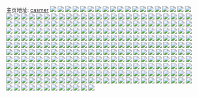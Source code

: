 主页地址: [casmer](https://weibo.com/u/1407737105) 
![](https://wx4.sinaimg.cn/mw2000/53e85d11ly1fsfggxti87j20ku0ridk4.jpg) 
![](https://wx4.sinaimg.cn/mw2000/53e85d11ly1fsfgh1x22ej20ku0rijwn.jpg) 
![](https://wx4.sinaimg.cn/mw2000/53e85d11ly1fsfgh75asbj20ku0ritfq.jpg) 
![](https://wx4.sinaimg.cn/mw2000/53e85d11ly1fsfghcwx7rj20rk0kuq9c.jpg) 
![](https://wx4.sinaimg.cn/mw2000/53e85d11ly1fsfghkfevqj20rk0ku46e.jpg) 
![](https://wx4.sinaimg.cn/mw2000/53e85d11ly1fsfezq60omj20rk0kuq9x.jpg) 
![](https://wx4.sinaimg.cn/mw2000/53e85d11ly1fsfezxo5okj20rk0ku79h.jpg) 
![](https://wx4.sinaimg.cn/mw2000/53e85d11ly1fsff04wgh2j20rk0kuq97.jpg) 
![](https://wx4.sinaimg.cn/mw2000/53e85d11ly1fsff0bj0nxj20rk0kugrb.jpg) 
![](https://wx4.sinaimg.cn/mw2000/53e85d11ly1fsff0hy1n0j20rk0kuti7.jpg) 
![](https://wx4.sinaimg.cn/mw2000/53e85d11ly1fsff0t846fj20rk0ku0zf.jpg) 
![](https://wx4.sinaimg.cn/mw2000/53e85d11ly1fsff10wzcuj20rk0ku0xa.jpg) 
![](https://wx4.sinaimg.cn/mw2000/53e85d11ly1fsff16fcotj20rk0kuqbj.jpg) 
![](https://wx4.sinaimg.cn/mw2000/53e85d11ly1fsff1bxn5jj20rk0kugro.jpg) 
![](https://wx4.sinaimg.cn/mw2000/53e85d11gy1fsf5axfponj20rk0ku781.jpg) 
![](https://wx4.sinaimg.cn/mw2000/53e85d11gy1fsf5bdenijj20rk0kuwj4.jpg) 
![](https://wx4.sinaimg.cn/mw2000/53e85d11gy1fsf5bosua2j20rk0ku7ap.jpg) 
![](https://wx4.sinaimg.cn/mw2000/53e85d11gy1fsf5bsp7hpj20rk0kudj7.jpg) 
![](https://wx4.sinaimg.cn/mw2000/53e85d11gy1fsf5bza260j20rk0ku41s.jpg) 
![](https://wx4.sinaimg.cn/mw2000/53e85d11gy1fsf5ca6tt6j20rk0kutex.jpg) 
![](https://wx4.sinaimg.cn/mw2000/53e85d11gy1fsf5at3hkjj20rk0kun4c.jpg) 
![](https://wx4.sinaimg.cn/mw2000/53e85d11gy1fsf5ckeloqj20rk0ku0xh.jpg) 
![](https://wx4.sinaimg.cn/mw2000/53e85d11gy1fsf5crxvbnj20rk0kujuj.jpg) 
![](https://wx4.sinaimg.cn/mw2000/53e85d11ly1fse501i1n2j20rk0kuwl4.jpg) 
![](https://wx4.sinaimg.cn/mw2000/53e85d11ly1fse4zx6r6wj20rk0kutfq.jpg) 
![](https://wx4.sinaimg.cn/mw2000/53e85d11ly1fse5057jihj20rk0kuq9p.jpg) 
![](https://wx4.sinaimg.cn/mw2000/53e85d11ly1fse50a9g02j20ku0rijxj.jpg) 
![](https://wx4.sinaimg.cn/mw2000/53e85d11ly1fse50eqjryj20ku0riter.jpg) 
![](https://wx4.sinaimg.cn/mw2000/53e85d11ly1fse50lipfhj20rk0kuti8.jpg) 
![](https://wx4.sinaimg.cn/mw2000/53e85d11ly1fse50o8mofj20ku0rigrp.jpg) 
![](https://wx4.sinaimg.cn/mw2000/53e85d11ly1fse50si8aej20rk0kutdy.jpg) 
![](https://wx4.sinaimg.cn/mw2000/53e85d11ly1fse50yf98lj20ku0riq96.jpg) 
![](https://wx4.sinaimg.cn/mw2000/53e85d11ly1fse2d2ynnzj20ku0ri44b.jpg) 
![](https://wx4.sinaimg.cn/mw2000/53e85d11ly1fse2djhv3mj20ku0riwln.jpg) 
![](https://wx4.sinaimg.cn/mw2000/53e85d11ly1fse2e00czdj20ku0ridmn.jpg) 
![](https://wx4.sinaimg.cn/mw2000/53e85d11ly1fse2eoxceej20rk0kuajk.jpg) 
![](https://wx4.sinaimg.cn/mw2000/53e85d11ly1fse2cqpyczj20ku0riwov.jpg) 
![](https://wx4.sinaimg.cn/mw2000/53e85d11ly1fse2fl589oj20ku0ri7ec.jpg) 
![](https://wx4.sinaimg.cn/mw2000/53e85d11ly1fse2t2b7f0j20ku0ri11i.jpg) 
![](https://wx4.sinaimg.cn/mw2000/53e85d11ly1fse2tptwe0j20rk0ku44a.jpg) 
![](https://wx4.sinaimg.cn/mw2000/53e85d11ly1fse2u8ah8oj20ku0ritfq.jpg) 
![](https://wx4.sinaimg.cn/mw2000/53e85d11gy1fsdxa6y7wvj20qo0z7k3e.jpg) 
![](https://wx4.sinaimg.cn/mw2000/53e85d11gy1fsdxa839jaj20z90qowp7.jpg) 
![](https://wx4.sinaimg.cn/mw2000/53e85d11gy1fsdxa9sdvzj20qo0z7k6s.jpg) 
![](https://wx4.sinaimg.cn/mw2000/53e85d11gy1fsdxaaxs4lj20qo0z7al4.jpg) 
![](https://wx4.sinaimg.cn/mw2000/53e85d11gy1fsdxabtebvj20z90qojzd.jpg) 
![](https://wx4.sinaimg.cn/mw2000/53e85d11gy1fsdxadmsg0j20qo0z7n6y.jpg) 
![](https://wx4.sinaimg.cn/mw2000/53e85d11gy1fsdxahxrp5j20z90qoqa3.jpg) 
![](https://wx4.sinaimg.cn/mw2000/53e85d11gy1fsdxaixxj3j20z90qoqf2.jpg) 
![](https://wx4.sinaimg.cn/mw2000/53e85d11gy1fsdxah2wrdj20z90qodo8.jpg) 
![](https://wx4.sinaimg.cn/mw2000/53e85d11ly1fsd8o8t1ivj20ku0ri7a6.jpg) 
![](https://wx4.sinaimg.cn/mw2000/53e85d11ly1fsd8obo8qlj20rk0kuwjr.jpg) 
![](https://wx4.sinaimg.cn/mw2000/53e85d11ly1fsd8ohyqb8j20rk0kugqr.jpg) 
![](https://wx4.sinaimg.cn/mw2000/53e85d11ly1fsd8o6qze2j20ku0riq85.jpg) 
![](https://wx4.sinaimg.cn/mw2000/53e85d11ly1fsd8okofbrj20ku0rin1q.jpg) 
![](https://wx4.sinaimg.cn/mw2000/53e85d11ly1fsd8og116xj20rk0kuwlc.jpg) 
![](https://wx4.sinaimg.cn/mw2000/53e85d11ly1fsd8omu2g3j20ku0riwk6.jpg) 
![](https://wx4.sinaimg.cn/mw2000/53e85d11ly1fsd8op0m21j20rk0kujy1.jpg) 
![](https://wx4.sinaimg.cn/mw2000/53e85d11ly1fsd8orz3haj20rk0kutfs.jpg) 
![](https://wx4.sinaimg.cn/mw2000/53e85d11ly1fsc3orizqnj20ku0riaen.jpg) 
![](https://wx4.sinaimg.cn/mw2000/53e85d11ly1fsc3ou4rc1j20ku0ri0x3.jpg) 
![](https://wx4.sinaimg.cn/mw2000/53e85d11ly1fsc3ox40jcj20ku0uon1y.jpg) 
![](https://wx4.sinaimg.cn/mw2000/53e85d11ly1fsc3p15hh4j20ku0vfq7z.jpg) 
![](https://wx4.sinaimg.cn/mw2000/53e85d11ly1fsc3p3v75fj20ku0s9tcu.jpg) 
![](https://wx4.sinaimg.cn/mw2000/53e85d11ly1fsc3p6eciwj20ku0tcaga.jpg) 
![](https://wx4.sinaimg.cn/mw2000/53e85d11ly1fsc3op4377j20ku0ri79o.jpg) 
![](https://wx4.sinaimg.cn/mw2000/53e85d11ly1fsc3panjxej20ku0t80yf.jpg) 
![](https://wx4.sinaimg.cn/mw2000/53e85d11ly1fsc3pcxpmzj20ku0ritbo.jpg) 
![](https://wx4.sinaimg.cn/mw2000/53e85d11ly1fsb2vuggc4j20qo0z7tgy.jpg) 
![](https://wx4.sinaimg.cn/mw2000/53e85d11ly1fsb2w19i7fj20z90qo7az.jpg) 
![](https://wx4.sinaimg.cn/mw2000/53e85d11ly1fsb2w7025pj20z90qoqby.jpg) 
![](https://wx4.sinaimg.cn/mw2000/53e85d11ly1fsb2wiwg5yj20qo0z7k5z.jpg) 
![](https://wx4.sinaimg.cn/mw2000/53e85d11ly1fsb2ww56w4j20qo0z7tlp.jpg) 
![](https://wx4.sinaimg.cn/mw2000/53e85d11ly1fsb2x4qaslj20qo0z710e.jpg) 
![](https://wx4.sinaimg.cn/mw2000/53e85d11ly1fsb2vlidiwj20qo0z7qe8.jpg) 
![](https://wx4.sinaimg.cn/mw2000/53e85d11ly1fsb2xc902vj20qo0z77et.jpg) 
![](https://wx4.sinaimg.cn/mw2000/53e85d11ly1fsb2xnbk3cj20qo0z748f.jpg) 
![](https://wx4.sinaimg.cn/mw2000/53e85d11ly1fs4szjdz94j20z90qok1u.jpg) 
![](https://wx4.sinaimg.cn/mw2000/53e85d11ly1fs4szizmmpj20z90qon4p.jpg) 
![](https://wx4.sinaimg.cn/mw2000/53e85d11ly1fs4szjt3a8j20z90qodp6.jpg) 
![](https://wx4.sinaimg.cn/mw2000/53e85d11ly1fs4szkaqjlj20z90qodnk.jpg) 
![](https://wx4.sinaimg.cn/mw2000/53e85d11ly1fs4szkt3swj20z90qogv3.jpg) 
![](https://wx4.sinaimg.cn/mw2000/53e85d11ly1fs4szlaer0j20zm0qowpj.jpg) 
![](https://wx4.sinaimg.cn/mw2000/53e85d11ly1frx4ndt57gj20qo0z7tj2.jpg) 
![](https://wx4.sinaimg.cn/mw2000/53e85d11ly1frx4nee9opj20qo0z7qd3.jpg) 
![](https://wx4.sinaimg.cn/mw2000/53e85d11ly1frx4nf9usrj20z90qon6v.jpg) 
![](https://wx4.sinaimg.cn/mw2000/53e85d11ly1frx4ngj0iqj20qo0z7qbg.jpg) 
![](https://wx4.sinaimg.cn/mw2000/53e85d11ly1frx4nhp2f7j20z90qon4z.jpg) 
![](https://wx4.sinaimg.cn/mw2000/53e85d11ly1frx4nd1xkpj20qo0z7n9y.jpg) 
![](https://wx4.sinaimg.cn/mw2000/53e85d11ly1frx4notc2rj20z90qogyo.jpg) 
![](https://wx4.sinaimg.cn/mw2000/53e85d11ly1frx4nmmwodj20z90qotns.jpg) 
![](https://wx4.sinaimg.cn/mw2000/53e85d11ly1frx4npqzqaj20z90qoqd2.jpg) 
![](https://wx4.sinaimg.cn/mw2000/53e85d11ly1fr8wcqgy8jj20z90qoajf.jpg) 
![](https://wx4.sinaimg.cn/mw2000/53e85d11ly1fr8wcrhtkgj20z90qogzv.jpg) 
![](https://wx4.sinaimg.cn/mw2000/53e85d11ly1fr8wcol76ij20z90qoqdu.jpg) 
![](https://wx4.sinaimg.cn/mw2000/53e85d11ly1fqkl662qrtj20qo0z77cy.jpg) 
![](https://wx4.sinaimg.cn/mw2000/53e85d11ly1fqkl67d6nij20qo0z7til.jpg) 
![](https://wx4.sinaimg.cn/mw2000/53e85d11ly1fqkl688rtoj20z90qoqeh.jpg) 
![](https://wx4.sinaimg.cn/mw2000/53e85d11ly1fqkl68uneqj20z90qogwf.jpg) 
![](https://wx4.sinaimg.cn/mw2000/53e85d11ly1fqkl69hkotj20z90qo12k.jpg) 
![](https://wx4.sinaimg.cn/mw2000/53e85d11ly1fqkl6577a9j20qo0z7127.jpg) 
![](https://wx4.sinaimg.cn/mw2000/53e85d11ly1fqkl6cqvj3j20z90qoqd0.jpg) 
![](https://wx4.sinaimg.cn/mw2000/53e85d11ly1fqkl6dan7wj20z90qon7j.jpg) 
![](https://wx4.sinaimg.cn/mw2000/53e85d11ly1fqkl6ebs5uj20qo0z7gue.jpg) 
![](https://wx4.sinaimg.cn/mw2000/53e85d11ly1fqkk1dfxd6j20z90qoqa9.jpg) 
![](https://wx4.sinaimg.cn/mw2000/53e85d11ly1fqkk0y1jxsj20z90qotgn.jpg) 
![](https://wx4.sinaimg.cn/mw2000/53e85d11ly1fqkk3ywq35j20qo0z7drf.jpg) 
![](https://wx4.sinaimg.cn/mw2000/53e85d11ly1fqkk42m46fj20z90qo47l.jpg) 
![](https://wx4.sinaimg.cn/mw2000/53e85d11ly1fqkk45ud4tj20qo0z7n62.jpg) 
![](https://wx4.sinaimg.cn/mw2000/53e85d11ly1fqkk3wb9ibj20qo0z7aii.jpg) 
![](https://wx4.sinaimg.cn/mw2000/53e85d11ly1fqkk498ignj20z90qowo8.jpg) 
![](https://wx4.sinaimg.cn/mw2000/53e85d11ly1fqkk4cqzztj20qo0z7wnz.jpg) 
![](https://wx4.sinaimg.cn/mw2000/53e85d11ly1fqkk4g6gmwj20qo0z7tgs.jpg) 
![](https://wx4.sinaimg.cn/mw2000/53e85d11ly1fq6jcwthpnj20ku0rigro.jpg) 
![](https://wx4.sinaimg.cn/mw2000/53e85d11ly1fq6jbw4sgjj20ku0ri0xw.jpg) 
![](https://wx4.sinaimg.cn/mw2000/53e85d11ly1fq6jc6k9lbj20ku0ri45h.jpg) 
![](https://wx4.sinaimg.cn/mw2000/53e85d11ly1fq6jc2ixfsj20rk0kugrv.jpg) 
![](https://wx4.sinaimg.cn/mw2000/53e85d11ly1fq6jcae7gdj20rk0kun3u.jpg) 
![](https://wx4.sinaimg.cn/mw2000/53e85d11ly1fq6jch4jcxj20rk0ku0xu.jpg) 
![](https://wx4.sinaimg.cn/mw2000/53e85d11ly1fq6jcmd5gbj20rk0ku79q.jpg) 
![](https://wx4.sinaimg.cn/mw2000/53e85d11ly1fq6jcpyyo2j20ku0ri799.jpg) 
![](https://wx4.sinaimg.cn/mw2000/53e85d11ly1fq6jcsllp4j20ku0riwiy.jpg) 
![](https://wx4.sinaimg.cn/mw2000/53e85d11gy1fq62ywf8qfj20z90qogut.jpg) 
![](https://wx4.sinaimg.cn/mw2000/53e85d11gy1fq62z0r5p2j20qo0z7ajz.jpg) 
![](https://wx4.sinaimg.cn/mw2000/53e85d11gy1fq62yrqnj4j20z90qodq4.jpg) 
![](https://wx4.sinaimg.cn/mw2000/53e85d11gy1fq62z3adqoj20qo0z7gsf.jpg) 
![](https://wx4.sinaimg.cn/mw2000/53e85d11gy1fq62z5utr8j20qo0z7aho.jpg) 
![](https://wx4.sinaimg.cn/mw2000/53e85d11gy1fq62z8bj6pj20z90qodo3.jpg) 
![](https://wx4.sinaimg.cn/mw2000/53e85d11gy1fq62zadz9dj20z90qoqay.jpg) 
![](https://wx4.sinaimg.cn/mw2000/53e85d11gy1fq62zc8nixj20z90qo10x.jpg) 
![](https://wx4.sinaimg.cn/mw2000/53e85d11gy1fq62zduphpj20z90qodmr.jpg) 
![](https://wx4.sinaimg.cn/mw2000/53e85d11gy1fq5welwkodj20dw09qmy9.jpg) 
![](https://wx4.sinaimg.cn/mw2000/53e85d11gy1fq5wemnsrfj20dw09qt9p.jpg) 
![](https://wx4.sinaimg.cn/mw2000/53e85d11gy1fq5wenfcvgj20dw09qt9p.jpg) 
![](https://wx4.sinaimg.cn/mw2000/53e85d11gy1fq5wevrm7tj20z90qok8h.jpg) 
![](https://wx4.sinaimg.cn/mw2000/53e85d11gy1fq5weyisgjj20z90qotq2.jpg) 
![](https://wx4.sinaimg.cn/mw2000/53e85d11gy1fq5weqzl1oj20z90qok36.jpg) 
![](https://wx4.sinaimg.cn/mw2000/53e85d11gy1fq5wekshd1j20z90qo4g9.jpg) 
![](https://wx4.sinaimg.cn/mw2000/53e85d11gy1fq5wf1bgxsj20z90qo7hr.jpg) 
![](https://wx4.sinaimg.cn/mw2000/53e85d11gy1fq5wf3iygpj20z90qo4ck.jpg) 
![](https://wx4.sinaimg.cn/mw2000/53e85d11gy1fq5e6tkvhuj20z90qo7ew.jpg) 
![](https://wx4.sinaimg.cn/mw2000/53e85d11gy1fq5e6xqlanj20z90qodrm.jpg) 
![](https://wx4.sinaimg.cn/mw2000/53e85d11gy1fq5e7au7kqj20z90qowqg.jpg) 
![](https://wx4.sinaimg.cn/mw2000/53e85d11gy1fq5e6mcpxoj20z90qodpo.jpg) 
![](https://wx4.sinaimg.cn/mw2000/53e85d11gy1fq5e7jersej20z90qok02.jpg) 
![](https://wx4.sinaimg.cn/mw2000/53e85d11gy1fq5e7t6bqwj20z90qon8l.jpg) 
![](https://wx4.sinaimg.cn/mw2000/53e85d11gy1fq5e80fs7qj20z90qok4z.jpg) 
![](https://wx4.sinaimg.cn/mw2000/53e85d11gy1fq5e84yrj0j20z90qon95.jpg) 
![](https://wx4.sinaimg.cn/mw2000/53e85d11gy1fq5e88mxcrj20z90qo4cd.jpg) 
![](https://wx4.sinaimg.cn/mw2000/53e85d11gy1fq432ipuj3j20z90qogtv.jpg) 
![](https://wx4.sinaimg.cn/mw2000/53e85d11gy1fq432k3egwj20w90qo0z5.jpg) 
![](https://wx4.sinaimg.cn/mw2000/53e85d11gy1fq432lmhrrj20z90qo454.jpg) 
![](https://wx4.sinaimg.cn/mw2000/53e85d11gy1fq432nvn24j20z90qo7f9.jpg) 
![](https://wx4.sinaimg.cn/mw2000/53e85d11gy1fq432gj01oj20z90qoguj.jpg) 
![](https://wx4.sinaimg.cn/mw2000/53e85d11gy1fq432pvpe9j20qo0z7wmr.jpg) 
![](https://wx4.sinaimg.cn/mw2000/53e85d11gy1fq432rpl3fj20qo0z7gsv.jpg) 
![](https://wx4.sinaimg.cn/mw2000/53e85d11gy1fq432axzfyj20qo0z77cz.jpg) 
![](https://wx4.sinaimg.cn/mw2000/53e85d11gy1fq432tntlqj20z90qoakz.jpg) 
![](https://wx4.sinaimg.cn/mw2000/53e85d11gy1fq347ypb59j20z90qogvs.jpg) 
![](https://wx4.sinaimg.cn/mw2000/53e85d11gy1fq347x47i8j20z90qogum.jpg) 
![](https://wx4.sinaimg.cn/mw2000/53e85d11gy1fq34804w3uj20z90qothn.jpg) 
![](https://wx4.sinaimg.cn/mw2000/53e85d11gy1fq3481jbbpj20z90qoqak.jpg) 
![](https://wx4.sinaimg.cn/mw2000/53e85d11gy1fq3482wpp0j20z90qojzo.jpg) 
![](https://wx4.sinaimg.cn/mw2000/53e85d11gy1fq3484ck2jj20z90qoaj3.jpg) 
![](https://wx4.sinaimg.cn/mw2000/53e85d11gy1fq3485kysdj20z90qo7bb.jpg) 
![](https://wx4.sinaimg.cn/mw2000/53e85d11gy1fq3487971dj20qo0z7tgj.jpg) 
![](https://wx4.sinaimg.cn/mw2000/53e85d11gy1fq3488wgo6j20z90qon5z.jpg) 
![](https://wx4.sinaimg.cn/mw2000/53e85d11gy1fq2t833jgpj20z90qoqi3.jpg) 
![](https://wx4.sinaimg.cn/mw2000/53e85d11gy1fq2t85pgh1j20qo0z7k6t.jpg) 
![](https://wx4.sinaimg.cn/mw2000/53e85d11gy1fq2t88mi79j20z90qodu0.jpg) 
![](https://wx4.sinaimg.cn/mw2000/53e85d11gy1fq2t80keyjj20z90qok0y.jpg) 
![](https://wx4.sinaimg.cn/mw2000/53e85d11gy1fq2t8a7oqlj20z90qogty.jpg) 
![](https://wx4.sinaimg.cn/mw2000/53e85d11gy1fq2t8bwo2qj20z90qodo6.jpg) 
![](https://wx4.sinaimg.cn/mw2000/53e85d11gy1fq20cdgq0dj20z90qogwp.jpg) 
![](https://wx4.sinaimg.cn/mw2000/53e85d11gy1fq20cf72a8j20qo0z7gsq.jpg) 
![](https://wx4.sinaimg.cn/mw2000/53e85d11gy1fq20cgvocpj20qo0z7wli.jpg) 
![](https://wx4.sinaimg.cn/mw2000/53e85d11gy1fq20cbpaqbj20z90qoalg.jpg) 
![](https://wx4.sinaimg.cn/mw2000/53e85d11gy1fq20ci22yjj20rc0hsgok.jpg) 
![](https://wx4.sinaimg.cn/mw2000/53e85d11gy1fq20clmo01j20qo0z74ba.jpg) 
![](https://wx4.sinaimg.cn/mw2000/53e85d11gy1fq20co5ay5j20z90qoapd.jpg) 
![](https://wx4.sinaimg.cn/mw2000/53e85d11gy1fq20cpza10j20qo0z7k4a.jpg) 
![](https://wx4.sinaimg.cn/mw2000/53e85d11gy1fq20crolurj20z90qo12u.jpg) 
![](https://wx4.sinaimg.cn/mw2000/53e85d11gy1fq1ggke0hoj20z90qownl.jpg) 
![](https://wx4.sinaimg.cn/mw2000/53e85d11gy1fq1gglkhsoj20qo0z7te6.jpg) 
![](https://wx4.sinaimg.cn/mw2000/53e85d11gy1fq1ggqo0thj20z90qogup.jpg) 
![](https://wx4.sinaimg.cn/mw2000/53e85d11gy1fq1ggs70frj20z90qogsx.jpg) 
![](https://wx4.sinaimg.cn/mw2000/53e85d11gy1fq1ggw8dgfj20z90qogwc.jpg) 
![](https://wx4.sinaimg.cn/mw2000/53e85d11gy1fq1ggijfexj20z90qo7c0.jpg) 
![](https://wx4.sinaimg.cn/mw2000/53e85d11gy1fq1gh1czoxj20z90qoq9j.jpg) 
![](https://wx4.sinaimg.cn/mw2000/53e85d11gy1fq1gh5z9jsj20z90qo128.jpg) 
![](https://wx4.sinaimg.cn/mw2000/53e85d11gy1fq1gh7ru3yj20z90qon35.jpg) 
![](https://wx4.sinaimg.cn/mw2000/53e85d11gy1fq0st6ct6kj20qo0z7h16.jpg) 
![](https://wx4.sinaimg.cn/mw2000/53e85d11gy1fq0staxov4j20z90qoakk.jpg) 
![](https://wx4.sinaimg.cn/mw2000/53e85d11gy1fq0std8wc6j20z90qo4fs.jpg) 
![](https://wx4.sinaimg.cn/mw2000/53e85d11gy1fq0stfco0bj20qo0z7k6x.jpg) 
![](https://wx4.sinaimg.cn/mw2000/53e85d11gy1fq0stgaicbj20dw09qt9p.jpg) 
![](https://wx4.sinaimg.cn/mw2000/53e85d11gy1fq0st3xrjbj20qo0z77mf.jpg) 
![](https://wx4.sinaimg.cn/mw2000/53e85d11gy1fq0sti93ezj20qo0z7to9.jpg) 
![](https://wx4.sinaimg.cn/mw2000/53e85d11gy1fq0stks04rj20qo0z7dw0.jpg) 
![](https://wx4.sinaimg.cn/mw2000/53e85d11gy1fq0stn8752j20qo0z7qg7.jpg) 
![](https://wx4.sinaimg.cn/mw2000/53e85d11gy1fq0ifkacd7j20qo0z7gux.jpg) 
![](https://wx4.sinaimg.cn/mw2000/53e85d11gy1fq0ifm7krsj20qo0z7dq8.jpg) 
![](https://wx4.sinaimg.cn/mw2000/53e85d11gy1fq0ifofos7j20z90qogva.jpg) 
![](https://wx4.sinaimg.cn/mw2000/53e85d11gy1fq0ifqbbkqj20z90qoajh.jpg) 
![](https://wx4.sinaimg.cn/mw2000/53e85d11gy1fq0ifs1idqj20z90qowo2.jpg) 
![](https://wx4.sinaimg.cn/mw2000/53e85d11gy1fq0iftxoipj20z90qodrn.jpg) 
![](https://wx4.sinaimg.cn/mw2000/53e85d11gy1fq0ifw08rij20qo0z7dp0.jpg) 
![](https://wx4.sinaimg.cn/mw2000/53e85d11gy1fq0ig0f1bcj20qo0z714r.jpg) 
![](https://wx4.sinaimg.cn/mw2000/53e85d11gy1fq0ig2tr0vj20z90qowsc.jpg) 
![](https://wx4.sinaimg.cn/mw2000/53e85d11gy1fpzof2qcdbj20qo0z74b7.jpg) 
![](https://wx4.sinaimg.cn/mw2000/53e85d11gy1fpzof42lj1j20qo0z77ek.jpg) 
![](https://wx4.sinaimg.cn/mw2000/53e85d11gy1fpzof5d9e2j20qo0z7als.jpg) 
![](https://wx4.sinaimg.cn/mw2000/53e85d11gy1fpzof1h5gnj20qo0z7tf4.jpg) 
![](https://wx4.sinaimg.cn/mw2000/53e85d11gy1fpzof6xmi5j20qo0z7ajt.jpg) 
![](https://wx4.sinaimg.cn/mw2000/53e85d11gy1fpzof89bbcj20z90qon3r.jpg) 
![](https://wx4.sinaimg.cn/mw2000/53e85d11gy1fpzof9iikvj20z90qon4j.jpg) 
![](https://wx4.sinaimg.cn/mw2000/53e85d11gy1fpzofagbppj20qo0z7gtl.jpg) 
![](https://wx4.sinaimg.cn/mw2000/53e85d11gy1fpzofba1awj20z90qoagc.jpg) 
![](https://wx4.sinaimg.cn/mw2000/53e85d11gy1fpznq4tng9j20z90qodp9.jpg) 
![](https://wx4.sinaimg.cn/mw2000/53e85d11gy1fpznq7tdl3j20qo0z715a.jpg) 
![](https://wx4.sinaimg.cn/mw2000/53e85d11gy1fpznq9450lj20qo0z7guw.jpg) 
![](https://wx4.sinaimg.cn/mw2000/53e85d11gy1fpznqb2c1dj20z90qo4d7.jpg) 
![](https://wx4.sinaimg.cn/mw2000/53e85d11gy1fpznqcmstrj20qo0z7tpn.jpg) 
![](https://wx4.sinaimg.cn/mw2000/53e85d11gy1fpznqeazj2j20qo0z7gzm.jpg) 
![](https://wx4.sinaimg.cn/mw2000/53e85d11gy1fpznqfob1nj20qo0z7aj7.jpg) 
![](https://wx4.sinaimg.cn/mw2000/53e85d11gy1fpznq31c4dj20qo0z7dx0.jpg) 
![](https://wx4.sinaimg.cn/mw2000/53e85d11gy1fpznqh9ma2j20qo0z74di.jpg) 
![](https://wx4.sinaimg.cn/mw2000/53e85d11gy1fpyouh5wjzj20z90qo7ct.jpg) 
![](https://wx4.sinaimg.cn/mw2000/53e85d11gy1fpyouibvqrj20z90qo7ge.jpg) 
![](https://wx4.sinaimg.cn/mw2000/53e85d11gy1fpyoufz2ccj20z90qo45t.jpg) 
![](https://wx4.sinaimg.cn/mw2000/53e85d11gy1fpyouof2npj20qo0z7dp3.jpg) 
![](https://wx4.sinaimg.cn/mw2000/53e85d11gy1fpyoupnjt7j20qo0z7n8z.jpg) 
![](https://wx4.sinaimg.cn/mw2000/53e85d11gy1fpyour4mpzj20qo0z7tin.jpg) 
![](https://wx4.sinaimg.cn/mw2000/53e85d11gy1fpyoush73lj20qo0z712k.jpg) 
![](https://wx4.sinaimg.cn/mw2000/53e85d11gy1fpyoumxrl0j20qo0z7tgk.jpg) 
![](https://wx4.sinaimg.cn/mw2000/53e85d11gy1fpyouu98aqj20qo0z748w.jpg) 
![](https://wx4.sinaimg.cn/mw2000/53e85d11gy1fpym2mvtfdj20qo0z7wr3.jpg) 
![](https://wx4.sinaimg.cn/mw2000/53e85d11gy1fpym2o0mizj20qo0z7n46.jpg) 
![](https://wx4.sinaimg.cn/mw2000/53e85d11gy1fpym2pal2rj20qo0z7qay.jpg) 
![](https://wx4.sinaimg.cn/mw2000/53e85d11gy1fpym2qcuvsj20qo0z7117.jpg) 
![](https://wx4.sinaimg.cn/mw2000/53e85d11gy1fpym2rlqptj20z90qogtk.jpg) 
![](https://wx4.sinaimg.cn/mw2000/53e85d11gy1fpym2ssq5cj20qo0z7k05.jpg) 
![](https://wx4.sinaimg.cn/mw2000/53e85d11gy1fpym2yiud9j20qo0z7k2a.jpg) 
![](https://wx4.sinaimg.cn/mw2000/53e85d11gy1fpym305at2j20qo0z7k0a.jpg) 
![](https://wx4.sinaimg.cn/mw2000/53e85d11gy1fpym2x95u7j20qo0z7k2x.jpg) 
![](https://wx4.sinaimg.cn/mw2000/53e85d11gy1fpx0f1pbcdj20z90qogu0.jpg) 
![](https://wx4.sinaimg.cn/mw2000/53e85d11gy1fpx0far8mnj20z90qowmi.jpg) 
![](https://wx4.sinaimg.cn/mw2000/53e85d11gy1fpx0fhuex4j20z90qoq8j.jpg) 
![](https://wx4.sinaimg.cn/mw2000/53e85d11gy1fpx0fkyfptj20z90qotf2.jpg) 
![](https://wx4.sinaimg.cn/mw2000/53e85d11gy1fpx0fnjrpkj20qo0z70za.jpg) 
![](https://wx4.sinaimg.cn/mw2000/53e85d11gy1fpx0fsc48uj20qo0z7dny.jpg) 
![](https://wx4.sinaimg.cn/mw2000/53e85d11gy1fpx0ej64rwj20z90qogtg.jpg) 
![](https://wx4.sinaimg.cn/mw2000/53e85d11gy1fpx0fwds2vj20qo0z7wpf.jpg) 
![](https://wx4.sinaimg.cn/mw2000/53e85d11gy1fpx0g09ehcj20qo0z7467.jpg) 
![](https://wx4.sinaimg.cn/mw2000/53e85d11gy1fpwcyb8yrtj20z90qoans.jpg) 
![](https://wx4.sinaimg.cn/mw2000/53e85d11gy1fpwcy9r841j20z90qok7o.jpg) 
![](https://wx4.sinaimg.cn/mw2000/53e85d11gy1fpwcycw1r3j20z90qoar8.jpg) 
![](https://wx4.sinaimg.cn/mw2000/53e85d11gy1fpwcyeqfp5j20qo0z7dw5.jpg) 
![](https://wx4.sinaimg.cn/mw2000/53e85d11gy1fpwcygpsehj20qo0z7dw9.jpg) 
![](https://wx4.sinaimg.cn/mw2000/53e85d11gy1fpwcyiy35yj20z90qodv5.jpg) 
![](https://wx4.sinaimg.cn/mw2000/53e85d11gy1fpwcyklhzlj20qo0z7k69.jpg) 
![](https://wx4.sinaimg.cn/mw2000/53e85d11gy1fpwcyqtmx5j20qo0z717a.jpg) 
![](https://wx4.sinaimg.cn/mw2000/53e85d11gy1fpwcyox5gdj20qo0z7k6l.jpg) 
![](https://wx4.sinaimg.cn/mw2000/53e85d11gy1fpv6i4opnkj20qo0z7jyt.jpg) 
![](https://wx4.sinaimg.cn/mw2000/53e85d11gy1fpv6i6pz5zj20qo0z7qdi.jpg) 
![](https://wx4.sinaimg.cn/mw2000/53e85d11gy1fpv6i8z4zsj20qo0z714z.jpg) 
![](https://wx4.sinaimg.cn/mw2000/53e85d11gy1fpv6ib77m2j20qo0z7k09.jpg) 
![](https://wx4.sinaimg.cn/mw2000/53e85d11gy1fpv6ideq9hj20qo0z7gu2.jpg) 
![](https://wx4.sinaimg.cn/mw2000/53e85d11gy1fpv6iflctsj20z90qoair.jpg) 
![](https://wx4.sinaimg.cn/mw2000/53e85d11gy1fpv6imfpy7j20qo0z7gu5.jpg) 
![](https://wx4.sinaimg.cn/mw2000/53e85d11gy1fpv6i31wgdj20z90qoaib.jpg) 
![](https://wx4.sinaimg.cn/mw2000/53e85d11gy1fpv6ik3rvhj20z90qo7cs.jpg) 
![](https://wx4.sinaimg.cn/mw2000/53e85d11ly1fp93958dfpj20z90qo7cz.jpg) 
![](https://wx4.sinaimg.cn/mw2000/53e85d11ly1fp9395hxkxj20z90qodrj.jpg) 
![](https://wx4.sinaimg.cn/mw2000/53e85d11ly1fp9395vz10j20z90qoaj7.jpg) 
![](https://wx4.sinaimg.cn/mw2000/53e85d11ly1fp9396a1s6j20z90qon73.jpg) 
![](https://wx4.sinaimg.cn/mw2000/53e85d11ly1fp9396gyrxj20z90qon22.jpg) 
![](https://wx4.sinaimg.cn/mw2000/53e85d11ly1fp9396vav1j20z90qoahx.jpg) 
![](https://wx4.sinaimg.cn/mw2000/53e85d11ly1fp93975djaj20z90qoajf.jpg) 
![](https://wx4.sinaimg.cn/mw2000/53e85d11ly1fp9394srvnj20z90qogsz.jpg) 
![](https://wx4.sinaimg.cn/mw2000/53e85d11ly1fp9397k8y6j20z90qodn1.jpg) 
